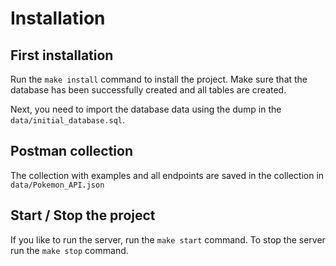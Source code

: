 # Installation

## First installation

Run the `make install` command to install the project. Make sure that the database has been successfully created and all tables are created.

Next, you need to import the database data using the dump in the `data/initial_database.sql`.

## Postman collection

The collection with examples and all endpoints are saved in the collection in `data/Pokemon_API.json`

## Start / Stop the project

If you like to run the server, run the `make start` command. To stop the server run the `make stop` command.